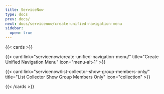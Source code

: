 ```yaml
---
title: ServiceNow
type: docs
prev: docs/
next: docs/servicenow/create-unified-navigation-menu
sidebar:
  open: true
---
```


{{< cards >}} 

{{< card link="servicenow/create-unified-navigation-menu/" title="Create Unified Navigation Menu" icon="menu-alt-1" >}} 

{{< card link="servicenow/list-collector-show-group-members-only/" title="List Collector Show Group Members Only" icon="collection" >}} 

{{< /cards >}}
